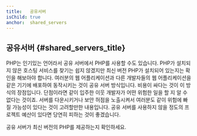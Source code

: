 ```yaml
---
title:   공유서버
isChild: true
anchor:  shared_servers
---
```


## 공유서버 {#shared_servers_title}

PHP는 인기있는 언어라서 공유 서버에서 PHP를 사용할 수도 있습니다. PHP가 설치되지 않은 호스팅 서비스를 찾기는 쉽지
않겠지만 최신 버전 PHP가 설치되어 있는지는 확인을 해보아야 합니다. 여러분의 웹 어플리케이션과 다른 개발자들의 웹
어플리케이션을 같은 기기에 배포하여 동작시키는 것이 공유 서버 방식입니다. 비용이 싸다는 것이 이 방식의 장점입니다.
단점이라면 같이 입주한 이웃 개발자가 어떤 위험한 일을 할 지 알 수 없다는 것이죠. 서버를 다운시키거나 보안 허점을
노출시켜서 여러분도 같이 위험에 빠질 가능성이 있다는 것이 고려할만한 내용입니다. 공유 서버를 사용하지 않을 정도의
프로젝트 예산이 있다면 당연히 피하는 것이 좋겠습니다.

공유 서버가 최신 버전의 PHP를 제공하는지 확인하세요.